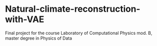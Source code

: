 # Natural-climate-reconstruction-with-VAE
Final project for the course Laboratory of Computational Physics mod. B, master degree in Physics of Data
